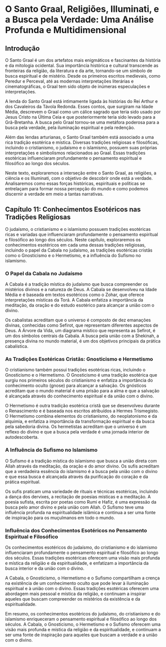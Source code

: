 
# O Santo Graal, Religiões, Illuminati, e a Busca pela Verdade: Uma Análise Profunda e Multidimensional

## Introdução
O Santo Graal é um dos artefatos mais enigmáticos e fascinantes da história e da mitologia ocidental. Sua importância histórica e cultural transcende as fronteiras da religião, da literatura e da arte, tornando-se um símbolo de busca espiritual e de mistério. Desde os primeiros escritos medievais, como Peredur e Perceval, até as modernas interpretações literárias e cinematográficas, o Graal tem sido objeto de inúmeras especulações e interpretações.

A lenda do Santo Graal está intimamente ligada às histórias do Rei Arthur e dos Cavaleiros da Távola Redonda. Esses contos, que surgiram na Idade Média, descrevem o Graal como um cálice sagrado que teria sido usado por Jesus Cristo na Última Ceia e que posteriormente teria sido levado para a Grã-Bretanha. A busca pelo Graal tornou-se uma metáfora poderosa para a busca pela verdade, pela iluminação espiritual e pela redenção.

Além das lendas arturianas, o Santo Graal também está associado a uma rica tradição esotérica e mística. Diversas tradições religiosas e filosóficas, incluindo o cristianismo, o judaísmo e o islamismo, possuem suas próprias interpretações e simbolismos relacionados ao Graal. Essas tradições esotéricas influenciaram profundamente o pensamento espiritual e filosófico ao longo dos séculos.

Neste texto, exploraremos a interseção entre o Santo Graal, as religiões, a ciência e os Illuminati, com o objetivo de descobrir onde está a verdade. Analisaremos como essas forças históricas, espirituais e políticas se entrelaçam para formar nossa percepção do mundo e como podemos discernir a verdade em meio a tantas narrativas.

## Capítulo 11: Conhecimentos Esotéricos nas Tradições Religiosas
O judaísmo, o cristianismo e o islamismo possuem tradições esotéricas ricas e variadas que influenciaram profundamente o pensamento espiritual e filosófico ao longo dos séculos. Neste capítulo, exploraremos os conhecimentos esotéricos em cada uma dessas tradições religiosas, incluindo o papel da Cabala no judaísmo, as tradições esotéricas cristãs como o Gnosticismo e o Hermetismo, e a influência do Sufismo no islamismo.

### O Papel da Cabala no Judaísmo
A Cabala é a tradição mística do judaísmo que busca compreender os mistérios divinos e a natureza de Deus. A Cabala se desenvolveu na Idade Média e é baseada em textos esotéricos como o Zohar, que oferece interpretações místicas da Torá. A Cabala enfatiza a importância da meditação, da oração e do estudo esotérico para alcançar a união com o divino.

Os cabalistas acreditam que o universo é composto de dez emanações divinas, conhecidas como Sefirot, que representam diferentes aspectos de Deus. A Árvore da Vida, um diagrama místico que representa as Sefirot, é um dos símbolos centrais da Cabala. A busca pela união com a Shekinah, a presença divina no mundo material, é um dos objetivos principais da prática cabalística.

### As Tradições Esotéricas Cristãs: Gnosticismo e Hermetismo
O cristianismo também possui tradições esotéricas ricas, incluindo o Gnosticismo e o Hermetismo. O Gnosticismo é uma tradição esotérica que surgiu nos primeiros séculos do cristianismo e enfatiza a importância do conhecimento oculto (gnose) para alcançar a salvação. Os gnósticos acreditam que o mundo material é uma prisão para a alma e que a salvação é alcançada através do conhecimento espiritual e da união com o divino.

O Hermetismo é outra tradição esotérica cristã que se desenvolveu durante o Renascimento e é baseada nos escritos atribuídos a Hermes Trismegisto. O Hermetismo combina elementos do cristianismo, do neoplatonismo e da alquimia, e enfatiza a importância da transformação espiritual e da busca pela sabedoria divina. Os hermetistas acreditam que o universo é um reflexo do divino e que a busca pela verdade é uma jornada interior de autodescoberta.

### A Influência do Sufismo no Islamismo
O Sufismo é a tradição mística do islamismo que busca a união direta com Allah através da meditação, da oração e do amor divino. Os sufis acreditam que a verdadeira essência do islamismo é a busca pela união com o divino e que essa busca é alcançada através da purificação do coração e da prática espiritual.

Os sufis praticam uma variedade de rituais e técnicas esotéricas, incluindo a dança dos dervixes, a recitação de poesias místicas e a meditação. A poesia sufista, escrita por poetas como Rumi e Hafiz, é uma expressão da busca pelo amor divino e pela união com Allah. O Sufismo teve uma influência profunda na espiritualidade islâmica e continua a ser uma fonte de inspiração para os muçulmanos em todo o mundo.

### Influência dos Conhecimentos Esotéricos no Pensamento Espiritual e Filosófico
Os conhecimentos esotéricos do judaísmo, do cristianismo e do islamismo influenciaram profundamente o pensamento espiritual e filosófico ao longo dos séculos. Essas tradições esotéricas oferecem uma visão mais profunda e mística da religião e da espiritualidade, e enfatizam a importância da busca interior e da união com o divino.

A Cabala, o Gnosticismo, o Hermetismo e o Sufismo compartilham a crença na existência de um conhecimento oculto que pode levar à iluminação espiritual e à união com o divino. Essas tradições esotéricas oferecem uma abordagem mais pessoal e mística da religião, e continuam a inspirar aqueles que buscam compreender os mistérios da existência e da espiritualidade.

Em resumo, os conhecimentos esotéricos do judaísmo, do cristianismo e do islamismo enriqueceram o pensamento espiritual e filosófico ao longo dos séculos. A Cabala, o Gnosticismo, o Hermetismo e o Sufismo oferecem uma visão mais profunda e mística da religião e da espiritualidade, e continuam a ser uma fonte de inspiração para aqueles que buscam a verdade e a união com o divino.










